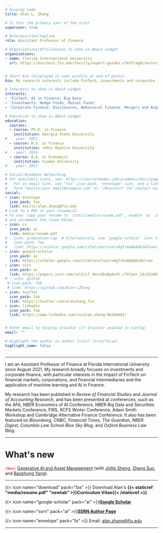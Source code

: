 ```yaml
---
# Display name
title: Alan L. Zhang

# Is this the primary user of the site?
superuser: true

# Role/position/tagline
role: Assistant Professor of Finance

# Organizations/Affiliations to show in About widget
organizations:
- name: Florida International University
  url: https://business.fiu.edu/faculty/expert-guides.cfm?FlagDirectory=Display&EMP=zhangl2


# Short bio (displayed in user profile at end of posts)
bio: My research interests include FinTech, investments and corporate finance.

# Interests to show in About widget
interests:
- 'FinTech; AI in Finance; Big Data'
- 'Investments: Hedge Funds, Mutual Funds'
- 'Corporate Finance: Disclosures, Behavioral Finance, Mergers and Acquisitions'

# Education to show in About widget
education:
  courses:
  - course: Ph.D. in Finance
    institution: Georgia State University
#    year: 2021
  - course: M.S. in Finance
    institution: Johns Hopkins University 
#    year: 2014
  - course: B.A. in Economics
    institution: Xiamen University
#    year: 2013

# Social/Academic Networking
# For available icons, see: https://sourcethemes.com/academic/docs/page-builder/#icons
#   For an email link, use "fas" icon pack, "envelope" icon, and a link in the
#   form "mailto:your-email@example.com" or "/#contact" for contact widget.
social:
- icon: envelope
  icon_pack: fas
  link: mailto:alan.zhang@fiu.edu
# Link to a PDF of your resume/CV.
# To use: copy your resume to `static/media/resume.pdf`, enable `ai` icons in `params.toml`, 
# and uncomment the lines below.
- icon: cv
  icon_pack: ai
  link: media/resume.pdf
# - icon: graduation-cap  # Alternatively, use `google-scholar` icon from `ai` icon pack
#   icon_pack: fas
#   link: https://scholar.google.com/citations?user=6gYiXw8AAAAJ&hl=en
- icon: google-scholar
  icon_pack: ai
  link: https://scholar.google.com/citations?user=6gYiXw8AAAAJ&hl=en
- icon: ssrn
  icon_pack: ai
  link: https://papers.ssrn.com/sol3/cf_dev/AbsByAuth.cfm?per_id=2518912 
# - icon: github
 # icon_pack: fab
 # link: https://github.com/Alan-LZhang
- icon: twitter
  icon_pack: fab
  link: https://twitter.com/alanzhang_fin
- icon: linkedin
  icon_pack: fab
  link: https://www.linkedin.com/in/alan-zhang-0b1b0481/


# Enter email to display Gravatar (if Gravatar enabled in Config)
email: ""

# Highlight the author in author lists? (true/false)
highlight_name: false
---
```

________________________________________________________________________________________________________________
I am an Assistant Professor of Finance at Florida International University since August 2021. My research broadly focuses on investments and corporate finance, with particular interests in the impact of FinTech on financial markets, corporations, and financial intermediaries and the application of machine learning and AI in Finance.

My research has been published in *Review of Financial Studies* and *Journal of Accounting Research*, and has been presented at conferences, such as the AFA, NBER Economics of AI Conference, NBER Big Data and Securities Markets Conference, FIRS, RCFS Winter Conference, Adam Smith Workshop and Cambridge Alternative Finance Conference. It also has been featured on *Bloomberg, CNBC, Financial Times, The Guardian, NBER Digest, Columbia Law School Blue Sky Blog*, and *Oxford Business Law Blog*.

________________________________________________________________________________________________________________
# **What's new**
<code style="color : red">(New)</code> [Generative AI and Asset Management](https://papers.ssrn.com/sol3/papers.cfm?abstract_id=4786575) (with [Jinfei Sheng](https://sites.google.com/site/shengjinfei/), [Zheng Sun](https://sites.google.com/site/zhengsunfinance/home), and [Baozhong Yang](https://sites.google.com/view/baozhongyang/)).
________________________________________________________________________________________________________________


{{< icon name="download" pack="fas" >}} Download Alan's **{{< staticref "media/resume.pdf" "newtab" >}}Curriculum Vitae{{< /staticref >}}**.

{{< icon name="google-scholar" pack="ai" >}}[**Google Scholar**](https://scholar.google.com/citations?user=6gYiXw8AAAAJ&hl=en)

{{< icon name="ssrn" pack="ai" >}}[**SSRN Author Page**](https://papers.ssrn.com/sol3/cf_dev/AbsByAuth.cfm?per_id=2518912)

{{< icon name="envelope" pack="fa" >}} Email: [alan.zhang@fiu.edu](mailto:alan.zhang@fiu.edu)

________________________________________________________________________________________________________________
